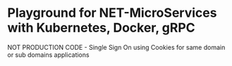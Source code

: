 # Playground for NET-MicroServices with Kubernetes, Docker, gRPC
NOT PRODUCTION CODE - Single Sign On using Cookies for same domain or sub domains applications
